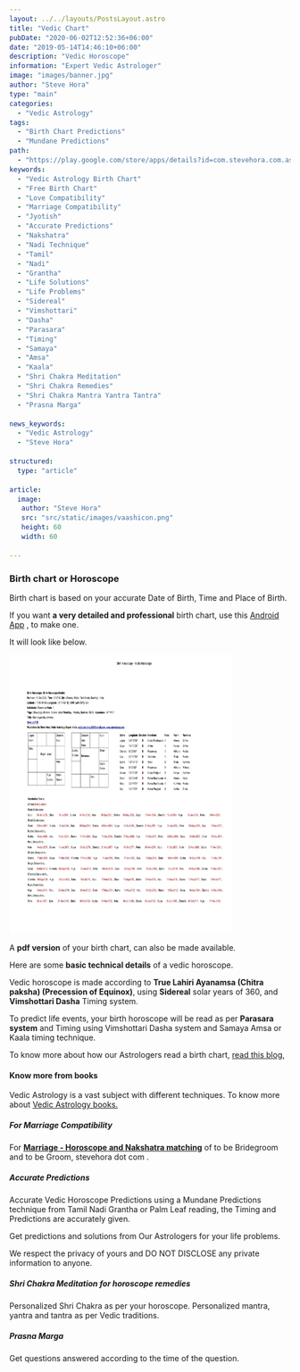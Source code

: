 ```yaml
---
layout: ../../layouts/PostsLayout.astro
title: "Vedic Chart"
pubDate: "2020-06-02T12:52:36+06:00"
date: "2019-05-14T14:46:10+06:00"
description: "Vedic Horoscope"
information: "Expert Vedic Astrologer"
image: "images/banner.jpg"
author: "Steve Hora"
type: "main"
categories: 
  - "Vedic Astrology"
tags:
  - "Birth Chart Predictions"
  - "Mundane Predictions"
path:
  - "https://play.google.com/store/apps/details?id=com.stevehora.com.astrogram"
keywords:
  - "Vedic Astrology Birth Chart"
  - "Free Birth Chart"
  - "Love Compatibility"
  - "Marriage Compatibility"
  - "Jyotish"
  - "Accurate Predictions"
  - "Nakshatra"
  - "Nadi Technique"
  - "Tamil"
  - "Nadi"
  - "Grantha"
  - "Life Solutions"
  - "Life Problems"
  - "Sidereal"
  - "Vimshottari"
  - "Dasha"
  - "Parasara"
  - "Timing"
  - "Samaya"
  - "Amsa"
  - "Kaala"
  - "Shri Chakra Meditation"
  - "Shri Chakra Remedies"
  - "Shri Chakra Mantra Yantra Tantra"
  - "Prasna Marga"  
  
news_keywords:
  - "Vedic Astrology"
  - "Steve Hora"
 
structured:
  type: "article"

article:
  image:
   author: "Steve Hora"
   src: "src/static/images/vaashicon.png"
   height: 60
   width: 60

---
```


### Birth chart or Horoscope

Birth chart is based on your accurate Date of Birth, Time and Place of Birth.

If you want **a very detailed and professional** birth chart, use this [Android App](https://play.google.com/store/apps/details?id=com.stevehora.com.astrogram) , to make one.

It will look like below.



<img src="/src/static/images/Birth-Vedic-Horoscope.jpg" alt="A sample Vedic Astrology Birth Chart" width="400" height="500">

A **pdf version** of your birth chart, can also be made available.

Here are some **basic technical details** of a vedic horoscope.

Vedic horoscope is made according to **True Lahiri Ayanamsa (Chitra paksha) (Precession of Equinox)**,
using **Sidereal** solar years of 360, and **Vimshottari Dasha** Timing system.

To predict life events, your birth horoscope will be read as per **Parasara system** and Timing
using Vimshottari Dasha system and Samaya Amsa or Kaala timing technique.

To know more about how our Astrologers read a birth chart, [read this blog, ](/articles/services/)
 
#### Know more from books

Vedic Astrology is a vast subject with different techniques. To know more about [Vedic Astrology books. ](/articles/vedic-astrology-books/)

##### For Marriage Compatibility

For **[Marriage - Horoscope and Nakshatra matching](/articles/marriage-compatibility/)** of to be Bridegroom and to be Groom,  stevehora dot com .

##### Accurate Predictions

Accurate Vedic Horoscope Predictions using a Mundane Predictions technique from Tamil Nadi Grantha or Palm Leaf reading,
the Timing and Predictions are accurately given.

Get predictions and solutions from Our Astrologers for your life problems.

We respect the privacy of yours and DO NOT DISCLOSE any private information to anyone.

##### Shri Chakra Meditation for horoscope remedies
Personalized Shri Chakra as per your horoscope. Personalized mantra, yantra and tantra as per Vedic traditions.

##### Prasna Marga
Get questions answered according to the time of the question.
